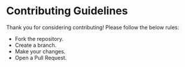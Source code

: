 # Contributing Guidelines

Thank you for considering contributing! Please follow the below rules:
- Fork the repository.
- Create a branch.
- Make your changes.
- Open a Pull Request.
